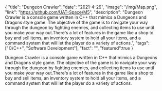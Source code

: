 {
  "title": "Dungeon Crawler",
  "date": "2021-4-29",
  "image": "/img/Map.png",
  "link": "https://github.com/UAT-Space/M5",
  "description": "Dungeon Crawler is a console game written in C++ that mimics a Dungeons and Dragons style game. The objective of the game is to navigate your way through the dungeon by fighting enemies, and collecting items to use until you make your way out.There's a lot of features in the game like a shop to buy and sell items, an inventory system to hold all your items, and a command system that will let the player do a variety of actions.",
  "tags": ["C/C++", "Software Development"],
  "fact": "",
  "featured":true
}

Dungeon Crawler is a console game written in C++ that mimics a Dungeons and Dragons style game. The objective of the game is to navigate your way through the dungeon by fighting enemies, and collecting items to use until you make your way out.There's a lot of features in the game like a shop to buy and sell items, an inventory system to hold all your items, and a command system that will let the player do a variety of actions.